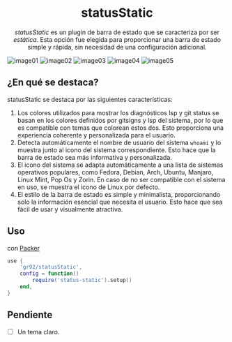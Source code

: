 <h1 align="center">statusStatic</h1>

<p align="center">
  <i>statusStatic</i> es un plugin de barra de estado que se caracteriza por ser <i>estática</i>. Esta opción fue elegida para proporcionar una barra de estado simple y rápida, sin necesidad de una configuración adicional.
</p>

![image01](https://github.com/GabrielRIP/my-assets/blob/main/plugs-lua/statusStatic/status01.png)
![image02](https://github.com/GabrielRIP/my-assets/blob/main/plugs-lua/statusStatic/status02.png)
![image03](https://github.com/GabrielRIP/my-assets/blob/main/plugs-lua/statusStatic/status03.png)
![image04](https://github.com/GabrielRIP/my-assets/blob/main/plugs-lua/statusStatic/status04.png)
![image05](https://github.com/GabrielRIP/my-assets/blob/main/plugs-lua/statusStatic/status05.png)

## ¿En qué se destaca?

statusStatic se destaca por las siguientes características:

1. Los colores utilizados para mostrar los diagnósticos lsp y git status se basan en los colores definidos por gitsigns y lsp del sistema, por lo que es compatible con temas que colorean estos dos. Esto proporciona una experiencia coherente y personalizada para el usuario.
2. Detecta automáticamente el nombre de usuario del sistema `whoami` y lo muestra junto al icono del sistema correspondiente. Esto hace que la barra de estado sea más informativa y personalizada.
3. El icono del sistema se adapta automáticamente a una lista de sistemas operativos populares, como Fedora, Debian, Arch, Ubuntu, Manjaro, Linux Mint, Pop Os y Zorin. En caso de no ser compatible con el sistema en uso, se muestra el icono de Linux por defecto.
4. El estilo de la barra de estado es simple y minimalista, proporcionando solo la información esencial que necesita el usuario. Esto hace que sea fácil de usar y visualmente atractiva.

## Uso

con [Packer](https://github.com/wbthomason/packer.nvim)

```lua
use {
    'gr92/statusStatic',
    config = function()
        require('status-static').setup()
    end,
}
```

## Pendiente

- [ ] Un tema claro.
